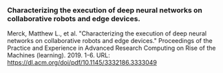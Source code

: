 ### Characterizing the execution of deep neural networks on collaborative robots and edge devices.
Merck, Matthew L., et al. "Characterizing the execution of deep neural networks on collaborative robots and edge devices." Proceedings of the Practice and Experience in Advanced Research Computing on Rise of the Machines (learning). 2019. 1-6.
URL: https://dl.acm.org/doi/pdf/10.1145/3332186.3333049

